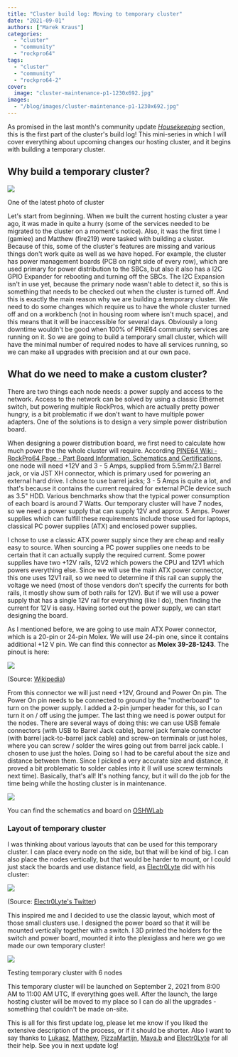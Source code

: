 ```yaml
---
title: "Cluster build log: Moving to temporary cluster"
date: "2021-09-01"
authors: ["Marek Kraus"]
categories:
  - "cluster"
  - "community"
  - "rockpro64"
tags: 
  - "cluster"
  - "community"
  - "rockpro64-2"
cover: 
  image: "cluster-maintenance-p1-1230x692.jpg"
images:
  - "/blog/images/cluster-maintenance-p1-1230x692.jpg"
---
```


As promised in the last month's community update _[Housekeeping](https://www.pine64.org/2021/08/15/introducing-the-pinenote/)_ section, this is the first part of the cluster's build log! This mini-series in which I will cover everything about upcoming changes our hosting cluster, and it begins with building a temporary cluster.

## Why build a temporary cluster?

![](/blog/images/0d45421f-6419-4c81-a59c-cd6692b249e5-1024x576.jpg)

One of the latest photo of cluster

Let's start from beginning. When we built the current hosting cluster a year ago, it was made in quite a hurry (some of the services needed to be migrated to the cluster on a moment's notice). Also, it was the first time I (gamiee) and Matthew (fire219) were tasked with building a cluster. Because of this, some of the cluster's features are missing and various things don't work quite as well as we have hoped. For example, the cluster has power management boards (PCB on right side of every row), which are used primary for power distribution to the SBCs, but also it also has a I2C GPIO Expander for rebooting and turning off the SBCs. The I2C Expansion isn't in use yet, because the primary node wasn't able to detect it, so this is something that needs to be checked out when the cluster is turned off. And this is exactly the main reason why we are building a temporary cluster. We need to do some changes which require us to have the whole cluster turned off and on a workbench (not in housing room where isn't much space), and this means that it will be inaccessible for several days. Obviously a long downtime wouldn't be good when 100% of PINE64 community services are running on it. So we are going to build a temporary small cluster, which will have the minimal number of required nodes to have all services running, so we can make all upgrades with precision and at our own pace.

## What do we need to make a custom cluster?

There are two things each node needs: a power supply and access to the network. Access to the network can be solved by using a classic Ethernet switch, but powering multiple RockPros, which are actually pretty power hungry, is a bit problematic if we don't want to have multiple power adapters. One of the solutions is to design a very simple power distribution board.

When designing a power distribution board, we first need to calculate how much power the the whole cluster will require. According [PINE64 Wiki - RockPro64 Page - Part Board Information, Schematics and Certifications](https://wiki.pine64.org/wiki/ROCKPro64#Board_Information.2C_Schematics_and_Certifications), one node will need +12V and 3 - 5 Amps, supplied from 5.5mm/2.1 Barrel jack, or via JST XH connector, which is primary used for powering an external hard drive. I chose to use barrel jacks; 3 - 5 Amps is quite a lot, and that's because it contains the current required for external PCIe device such as 3.5" HDD. Various benchmarks show that the typical power consumption of each board is around 7 Watts. Our temporary cluster will have 7 nodes, so we need a power supply that can supply 12V and approx. 5 Amps. Power supplies which can fulfill these requirements include those used for laptops, classical PC power supplies (ATX) and enclosed power supplies.

I chose to use a classic ATX power supply since they are cheap and really easy to source. When sourcing a PC power supplies one needs to be certain that it can actually supply the required current. Some power supplies have two +12V rails, 12V2 which powers the CPU and 12V1 which powers everything else. Since we will use the main ATX power connector, this one uses 12V1 rail, so we need to determine if this rail can supply the voltage we need (most of those vendors don't specify the currents for both rails, it mostly show sum of both rails for 12V). But if we will use a power supply that has a single 12V rail for everything (like I do), then finding the current for 12V is easy. Having sorted out the power supply, we can start designing the board.

As I mentioned before, we are going to use main ATX Power connector, which is a 20-pin or 24-pin Molex. We will use 24-pin one, since it contains additional +12 V pin. We can find this connector as **Molex 39-28-1243**. The pinout is here:

![](/blog/images/image.png)

(Source: [Wikipedia](https://en.wikipedia.org/wiki/ATX#Power_supply))

From this connector we will just need +12V, Ground and Power On pin. The Power On pin needs to be connected to ground by the "motherboard" to turn on the power supply. I added a 2-pin jumper header for this, so I can turn it on / off using the jumper. The last thing we need is power output for the nodes. There are several ways of doing this: we can use USB female connectors (with USB to Barrel Jack cable), barrel jack female connector (with barrel jack-to-barrel jack cable) and screw-on terminals or just holes, where you can screw / solder the wires going out from barrel jack cable. I chosen to use just the holes. Doing so I had to be careful about the size and distance between them. Since I picked a very accurate size and distance, it proved a bit problematic to solder cables into it (I will use screw terminals next time). Basically, that's all! It's nothing fancy, but it will do the job for the time being while the hosting cluster is in maintenance.

![](/blog/images/image-1-1024x266.png)

You can find the schematics and board on [OSHWLab](https://oshwlab.com/gamelaster/minicluster-board)

### Layout of temporary cluster

I was thinking about various layouts that can be used for this temporary cluster. I can place every node on the side, but that will be kind of big. I can also place the nodes vertically, but that would be harder to mount, or I could just stack the boards and use distance field, as [Electr0Lyte](https://twitter.com/SravanSenthiln1) did with his cluster:

![](/blog/images/E6Ltyv9XIAQiXAw-1-1024x939.jpeg)

(Source: [Electr0Lyte's Twitter](https://twitter.com/SravanSenthiln1/status/1414954707001430023/photo/1))

This inspired me and I decided to use the classic layout, which most of those small clusters use. I designed the power board so that it will be mounted vertically together with a switch. I 3D printed the holders for the switch and power board, mounted it into the plexiglass and here we go we made our own temporary cluster!

![](/blog/images/IMG_20210901_210659__01-956x1024.jpg)

Testing temporary cluster with 6 nodes

This temporary cluster will be launched on September 2, 2021 from 8:00 AM to 11:00 AM UTC, If everything goes well. After the launch, the large hosting cluster will be moved to my place so I can do all the upgrades - something that couldn't be made on-site.

This is all for this first update log, please let me know if you liked the extensive description of the process, or if it should be shorter. Also I want to say thanks to [Lukasz](https://twitter.com/LukaszErecinsk1), [Matthew](https://twitter.com/fire219_SIMPL), [PizzaMartijn](https://twitter.com/braam_martijn), [Maya.b](https://twitter.com/MayaInnoNinja) and [Electr0Lyte](https://twitter.com/SravanSenthiln1/) for all their help. See you in next update log!

